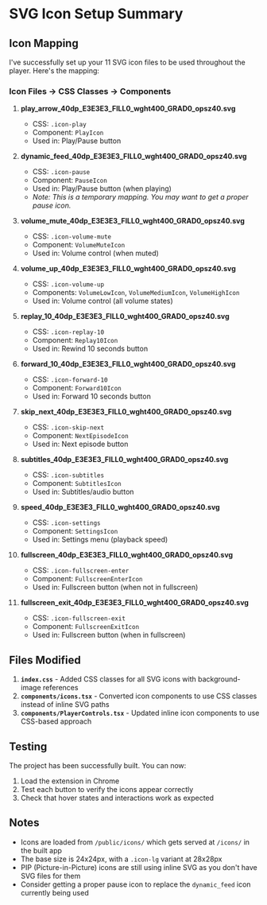 # SVG Icon Setup Summary

## Icon Mapping

I've successfully set up your 11 SVG icon files to be used throughout the player. Here's the mapping:

### Icon Files → CSS Classes → Components

1. **play_arrow_40dp_E3E3E3_FILL0_wght400_GRAD0_opsz40.svg**

   - CSS: `.icon-play`
   - Component: `PlayIcon`
   - Used in: Play/Pause button

2. **dynamic_feed_40dp_E3E3E3_FILL0_wght400_GRAD0_opsz40.svg**

   - CSS: `.icon-pause`
   - Component: `PauseIcon`
   - Used in: Play/Pause button (when playing)
   - _Note: This is a temporary mapping. You may want to get a proper pause icon._

3. **volume_mute_40dp_E3E3E3_FILL0_wght400_GRAD0_opsz40.svg**

   - CSS: `.icon-volume-mute`
   - Component: `VolumeMuteIcon`
   - Used in: Volume control (when muted)

4. **volume_up_40dp_E3E3E3_FILL0_wght400_GRAD0_opsz40.svg**

   - CSS: `.icon-volume-up`
   - Components: `VolumeLowIcon`, `VolumeMediumIcon`, `VolumeHighIcon`
   - Used in: Volume control (all volume states)

5. **replay_10_40dp_E3E3E3_FILL0_wght400_GRAD0_opsz40.svg**

   - CSS: `.icon-replay-10`
   - Component: `Replay10Icon`
   - Used in: Rewind 10 seconds button

6. **forward_10_40dp_E3E3E3_FILL0_wght400_GRAD0_opsz40.svg**

   - CSS: `.icon-forward-10`
   - Component: `Forward10Icon`
   - Used in: Forward 10 seconds button

7. **skip_next_40dp_E3E3E3_FILL0_wght400_GRAD0_opsz40.svg**

   - CSS: `.icon-skip-next`
   - Component: `NextEpisodeIcon`
   - Used in: Next episode button

8. **subtitles_40dp_E3E3E3_FILL0_wght400_GRAD0_opsz40.svg**

   - CSS: `.icon-subtitles`
   - Component: `SubtitlesIcon`
   - Used in: Subtitles/audio button

9. **speed_40dp_E3E3E3_FILL0_wght400_GRAD0_opsz40.svg**

   - CSS: `.icon-settings`
   - Component: `SettingsIcon`
   - Used in: Settings menu (playback speed)

10. **fullscreen_40dp_E3E3E3_FILL0_wght400_GRAD0_opsz40.svg**

    - CSS: `.icon-fullscreen-enter`
    - Component: `FullscreenEnterIcon`
    - Used in: Fullscreen button (when not in fullscreen)

11. **fullscreen_exit_40dp_E3E3E3_FILL0_wght400_GRAD0_opsz40.svg**
    - CSS: `.icon-fullscreen-exit`
    - Component: `FullscreenExitIcon`
    - Used in: Fullscreen button (when in fullscreen)

## Files Modified

1. **`index.css`** - Added CSS classes for all SVG icons with background-image references
2. **`components/icons.tsx`** - Converted icon components to use CSS classes instead of inline SVG paths
3. **`components/PlayerControls.tsx`** - Updated inline icon components to use CSS-based approach

## Testing

The project has been successfully built. You can now:

1. Load the extension in Chrome
2. Test each button to verify the icons appear correctly
3. Check that hover states and interactions work as expected

## Notes

- Icons are loaded from `/public/icons/` which gets served at `/icons/` in the built app
- The base size is 24x24px, with a `.icon-lg` variant at 28x28px
- PIP (Picture-in-Picture) icons are still using inline SVG as you don't have SVG files for them
- Consider getting a proper pause icon to replace the `dynamic_feed` icon currently being used
